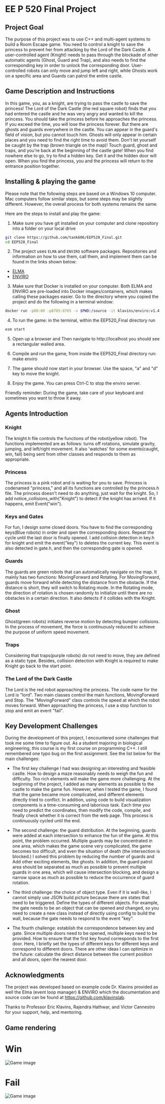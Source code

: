 EE P 520 Final Project
==
## Project Goal
The purpose of this project was to use C++ and multi-agent systems to build a Room Escape game. You need to control a knight to save the princess to prevent her from attacking by the Lord of the Dark Castle. A user-controlled agent (Knight) needs to pass through the blockade of other automatic agents (Ghost, Guard and Trap), and also needs to find the corresponding key in order to unlock the corresponding door. User-controlled robots can only move and jump left and right, while Ghosts work on a specific area and Guards can patrol the entire castle.

## Game Description and Instructions
In this game, you, as a knight, are trying to pass the castle to save the princess! The Lord of the Dark Castle (the red square robot) finds that you had entered the castle and he was very angry and wanted to kill the princess. You should take the princess before he approaches the princess. If you exceed the time, you will lose the princess forever. But there are ghosts and guards everywhere in the castle. You can appear in the guard's field of vision, but you cannot touch him. Ghosts will only appear in certain places and you need to find the right time to avoid them. Don't let yourself be caught by the trap (brown triangle on the map)! Touch guard, ghost and traps, and you're back at the beginning of the castle gate! When you find nowhere else to go, try to find a hidden key. Get it and the hidden door will open. When you find the princess, you and the princess will return to the entrance position together.

## Installing & playing the game
Please note that the following steps are based on a Windows 10 computer. Mac computers follow similar steps, but some steps may be slightly different. However, the overall process for both systems remains the same.

Here are the steps to install and play the game:

1. Make sure you have git installed on your computer and clone repository into a folder on your local drive

```bash
git clone https://github.com/tank606/EEP520_Final.git
cd EEP520_Final
```

2. The project uses `ELMA` and `ENVIRO` software packages. Repositories and information on how to use them, call them, and implement them can be found in the links shown below:

- [ELMA](https://github.com/klavinslab/elma)<br />
- [ENVIRO](https://github.com/klavinslab/enviro) <br />


3.  Make sure that Docker is installed on your computer. Both ELMA and ENVIRO are pre-loaded into Docker images/containers, which makes calling these packages easier. Go to the directory where you copied the project and do the following in a terminal window:

```bash
docker run -p80:80 -p8765:8765 -v $PWD:/source -it klavins/enviro:v1.4 bash
```

4. To run the game: in the terminal, within the EEP520_Final directory run
```bash
esm start
```

5. Open up a browser and Then navigate to http://localhost you should see a rectangular walled area.

6. Compile and run the game, from inside the EEP520_Final directory run:
make
enviro

7. The game should now start in your browser. Use the space, "a" and "d" key to move the knight.

8. Enjoy the game. You can press Ctrl-C to stop the enviro server. 

Friendly reminder: During the game, take care of your keyboard and sometimes you want to throw it away.


## Agents Introduction

### Knight
The knight.h file controls the functions of the robot(yellow robot). The functions implemented are as follows: turns off rotations, simulate gravity, jumping, and left/right movement. It also 'watches' for some events(caught, win, fail) being sent from other classes and responds to them as appropriate.

### Princess
The princess is a pink robot and is waiting for you to save. Princess is codenamed "princess," and all its functions are controlled by the princess.h file. The princess doesn't need to do anything, just wait for the knight. So, I add notice_collisions_with("Knight") to detect if the knight has arrived. If it happens, emit Event("win"). 

### Keys and Gates
For fun, I design some closed doors. You have to find the corresponding keys(Blue robots) in order and open the corresponding doors. Repeat the cycle until the last door is finally opened. I add collision detection in key.h for knight and emit the event("key") to deletes the current key. This event is also detected in gate.h, and then the corresponding gate is opened.

### Guards
The guards are green robots that can automatically navigate on the map. It mainly has two functions: MovingForward and Rotating. For MovingForward, guards move forward while detecting the distance from the obstacle. If the distance is short, they will switch to Rotating mode. In the Rotating mode, 
the direction of rotation is chosen randomly to initialize until there are no obstacles in a certain direction. It also detects if it collides with the Knight.

### Ghost
Ghost(green robots) initiates reverse motion by detecting bumper collisions. In the process of movement, the force is continuously reduced to achieve the purpose of uniform speed movement.

### Traps
Considering that traps(purple robots) do not need to move, they are defined as a static type. Besides, collision detection with Knight is required to make Knight go back to the start point.

### The Lord of the Dark Castle
The Lord is the red robot approaching the princess. The code name for the Lord is "lord". Two main classes control the main functions, MovingForward and Stop. The "MovingForward" class controls the speed at which the robot moves forward. When approaching the princess, I use a stop function to stop and emit an event "fail".


## Key Development Challenges
During the development of this project, I encountered some challenges that took me some time to figure out. As a student majoring in biological engineering, this course is my first course on programming C++. I still remembered one typo bug on the first assignment. See the list below for the main challenges:

- The first key challenge I had was designing an interesting and feasible castle. How to design a maze reasonably needs to weigh the fun and difficulty. Too rich elements will make the game more challenging. At the beginning of the project, I added as many elements as possible to the castle to make the game fun. However, when I tested the game, I found that the game became more complicated, and different elements directly tried to conflict. In addition, using code to build visualization components is a time-consuming and laborious task. Each time you need to predict the coordinates, then modify the code, compile, and finally check whether it is correct from the web page. This process is continuously cycled until the end. 

- The second challenge: the guard distribution. At the beginning, guards were added at each intersection to enhance the fun of the game. At this point, the problem occurred. Multiple guards may be concentrated in one area, which makes the game scene very complicated, the game becomes too difficult, and even the situation of death (the intersection is blocked.) I solved this problem by reducing the number of guards and Add other exciting elements, like ghosts. In addition, the guard patrol area should be separated as much as possible to prevent multiple guards in one area, which will cause intersection blocking, and design a narrow space as much as possible to reduce the occurrence of guard rotation.

- The third challenge: the choice of object type. Even if it is wall-like, I cannot simply use JSON build picture because there are states that need to be triggered. Define the types of different objects. For example, the gate needs to be an object that can be opened and changed, so you need to create a new class instead of directly using config to build the wall, because the gate needs to respond to the event "key".

- The fourth challenge: establish the correspondence between key and gate. Since multiple doors need to be opened, multiple keys need to be provided. How to ensure that the first key found corresponds to the first door. Here, I briefly set the types of different keys for different keys and correspond to different doors. There are other ideas I can optimize in the future: calculate the direct distance between the current position and all doors, open the nearest door.


## Acknowledgments

The project was developed based on example code Dr. Klavins provided as well the Elma (event loop manager) & ENVIRO which the documentation and source code can be found at https://github.com/klavinslab.

Thanks to Professor Eric Klavins, Rajendra Hathwar, and Victor Cannestro for your support, help, and mentoring.


## Game rendering
# Win
![Game image](image/win.PNG)
# Fail
![Game image](image/Fail.PNG)